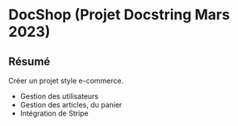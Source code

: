 # DocShop (Projet Docstring Mars 2023)

## Résumé

Créer un projet style e-commerce.

- Gestion des utilisateurs
- Gestion des articles, du panier
- Intégration de Stripe
